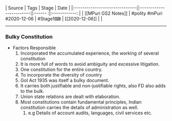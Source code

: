 |             Source             |           Tags           | Stage | Date         |
|:------------------------------:|:------------------------:|:------ :|:------------: |
| [[MPuri GS2 Notes]] | #polity #mPuri #2020-12-06 | #Stage1⌨  | [[2020-12-06]] |              |

---
### Bulky Constitution
- Factors Responsible
	1. Incorporated the accumulated experience, the working of several constitution
	2. It is more full of words to avoid ambiguity and excessive litigation.
	3. One constitution for the entire country.
	4. To incorporate the diversity of country
	5. GoI Act 1935 was itself a bulky document.
	6. It carries both justifiable and non-justifiable rights, also FD also adds to the bulk.
	7. Union state relations are dealt with elaboration.
	8. Most constitutions contain fundamental principles, Indian constitution carries the details of administration as well.
		1.  e.g Details of account audits, languages, civil services etc.


